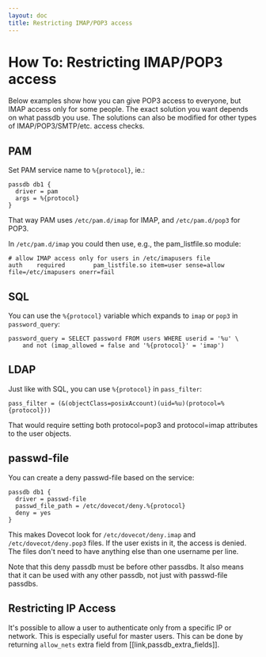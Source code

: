 ```yaml
---
layout: doc
title: Restricting IMAP/POP3 access
---
```


# How To: Restricting IMAP/POP3 access

Below examples show how you can give POP3 access to everyone, but IMAP
access only for some people. The exact solution you want depends on what
passdb you use. The solutions can also be modified for other types of
IMAP/POP3/SMTP/etc. access checks.

## PAM

Set PAM service name to `%{protocol}`, ie.:

```[dovecot.conf]
passdb db1 {
  driver = pam
  args = %{protocol}
}
```

That way PAM uses `/etc/pam.d/imap` for IMAP, and `/etc/pam.d/pop3` for POP3.

In `/etc/pam.d/imap` you could then use, e.g., the pam_listfile.so module:

```[/etc/pam.d/imap]
# allow IMAP access only for users in /etc/imapusers file
auth    required        pam_listfile.so item=user sense=allow file=/etc/imapusers onerr=fail 
```

## SQL

You can use the `%{protocol}` variable which expands to `imap` or `pop3` in
`password_query`:

```
password_query = SELECT password FROM users WHERE userid = '%u' \
    and not (imap_allowed = false and '%{protocol}' = 'imap') 
```

## LDAP

Just like with SQL, you can use `%{protocol}` in `pass_filter`:

```
pass_filter = (&(objectClass=posixAccount)(uid=%u)(protocol=%{protocol})) 
```

That would require setting both protocol=pop3 and protocol=imap attributes
to the user objects.

## passwd-file

You can create a deny passwd-file based on the service:

```[dovecot.conf]
passdb db1 {
  driver = passwd-file
  passwd_file_path = /etc/dovecot/deny.%{protocol}
  deny = yes
}
```

This makes Dovecot look for `/etc/dovecot/deny.imap` and
`/etc/dovecot/deny.pop3` files. If the user exists in it, the access
is denied. The files don't need to have anything else than one username
per line.

Note that this deny passdb must be before other passdbs. It also means
that it can be used with any other passdb, not just with passwd-file
passdbs.

## Restricting IP Access

It's possible to allow a user to authenticate only from a specific IP or
network. This is especially useful for master users. This can be done by
returning `allow_nets` extra field from [[link,passdb_extra_fields]].
